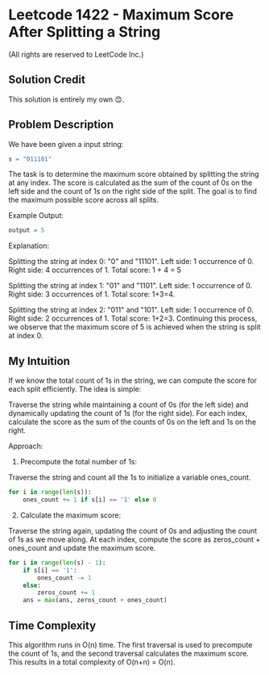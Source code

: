 # Leetcode 1422 - Maximum Score After Splitting a String

(All rights are reserved to LeetCode Inc.)

## Solution Credit

This solution is entirely my own 😊.

## Problem Description

We have been given a input string:
``` python
s = "011101"
```

The task is to determine the maximum score obtained by splitting the string at any index. The score is calculated as the sum of the count of 0s on the left side and the count of 1s on the right side of the split. The goal is to find the maximum possible score across all splits.

Example Output:
```python
output = 5
```
Explanation:

Splitting the string at index 0: "0" and "11101".
Left side: 1 occurrence of 0.
Right side: 4 occurrences of 1.
Total score: 1 + 4 = 5

Splitting the string at index 1: "01" and "1101".
Left side: 1 occurrence of 0.
Right side: 3 occurrences of 1.
Total score: 1+3=4.

Splitting the string at index 2: "011" and "101".
Left side: 1 occurrence of 0.
Right side: 2 occurrences of 1.
Total score: 1+2=3.
Continuing this process, we observe that the maximum score of 5 is achieved when the string is split at index 0.


## My Intuition

If we know the total count of 1s in the string, we can compute the score for each split efficiently. The idea is simple:

Traverse the string while maintaining a count of 0s (for the left side) and dynamically updating the count of 1s (for the right side).
For each index, calculate the score as the sum of the counts of 0s on the left and 1s on the right.

Approach:
1. Precompute the total number of 1s:

Traverse the string and count all the 1s to initialize a variable ones_count.

```python
for i in range(len(s)):
    ones_count += 1 if s[i] == '1' else 0
```
2. Calculate the maximum score:

Traverse the string again, updating the count of 0s and adjusting the count of 1s as we move along.
At each index, compute the score as zeros_count + ones_count and update the maximum score.

```python
for i in range(len(s) - 1):
    if s[i] == '1':
        ones_count -= 1
    else:
        zeros_count += 1
    ans = max(ans, zeros_count + ones_count)
```

## Time Complexity

This algorithm runs in O(n) time. The first traversal is used to precompute the count of 1s, and the second traversal calculates the maximum score. This results in a total complexity of O(n+n) = O(n).